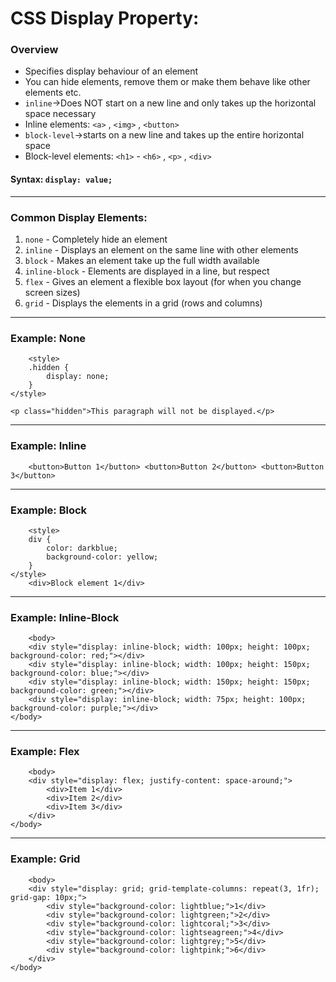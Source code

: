 # CSS Display Property:
### Overview
- Specifies display behaviour of an element
- You can hide elements, remove them or make them behave like other elements etc.
- `inline`→Does NOT start on a new line and only takes up the horizontal space necessary
- Inline elements: `<a>` , `<img>` , `<button>` 
- `block-level`→starts on a new line and takes up the entire horizontal space
- Block-level elements: `<h1>` - `<h6>` , `<p>` , `<div>`
 
#### Syntax: `display: value;` 
---
### Common Display Elements:
1. `none` - Completely hide an element
2. `inline` - Displays an element on the same line with other elements
3. `block` - Makes an element take up the full width available
4. `inline-block` - Elements are displayed in a line, but respect
5. `flex` - Gives an element a flexible box layout (for when you change screen sizes)
6. `grid` - Displays the elements in a grid (rows and columns)
 ---
### Example: None
```
    <style>
    .hidden {
        display: none;
    }
</style>

<p class="hidden">This paragraph will not be displayed.</p>
```
 ---
### Example: Inline
```
    <button>Button 1</button> <button>Button 2</button> <button>Button 3</button>
```
 ---
### Example: Block
```
    <style>
    div {
        color: darkblue;
        background-color: yellow;
    }
</style>
    <div>Block element 1</div>

```
 ---
### Example: Inline-Block
```
    <body>
    <div style="display: inline-block; width: 100px; height: 100px; background-color: red;"></div>
    <div style="display: inline-block; width: 100px; height: 150px; background-color: blue;"></div>
    <div style="display: inline-block; width: 150px; height: 150px; background-color: green;"></div>
    <div style="display: inline-block; width: 75px; height: 100px; background-color: purple;"></div>
</body>
```
 ---
### Example: Flex
```
    <body>
    <div style="display: flex; justify-content: space-around;">
        <div>Item 1</div>
        <div>Item 2</div>
        <div>Item 3</div>
    </div>
</body>
```
 ---
### Example: Grid
```
    <body>
    <div style="display: grid; grid-template-columns: repeat(3, 1fr); grid-gap: 10px;">
        <div style="background-color: lightblue;">1</div>
        <div style="background-color: lightgreen;">2</div>
        <div style="background-color: lightcoral;">3</div>
        <div style="background-color: lightseagreen;">4</div>
        <div style="background-color: lightgrey;">5</div>
        <div style="background-color: lightpink;">6</div>
    </div>
</body>
```
